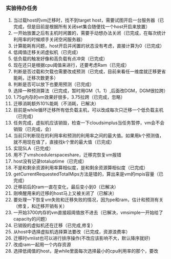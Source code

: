 ### 实验待办任务

1. 当过载host的vm迁移时，找不到target host，需要试图开启一台服务器（已完成，但是目前是根据所有关闭set集合随便找一个host开启来放置）
2. 一开始放置之后有主机时闲置的，需要手动想办法关闭（已完成，在每次统计利用率的时候顺手关闭空闲服务器）
3. 计算能耗有问题，host开启并闲置的状态没有考虑，直接计算为0（已完成）
4. 低阈值迁移关闭虚拟机（已完成）
5. 低负载的触发好像和高负载有点冲突（已完成）
6. 现在还只是根据cpu阈值来进行，还要考虑Ram（已完成）
7. 判断是否过载和欠载也需要改成预测（已完成，目前来看任一维度就迁移更省能耗，迁移次数更多）
8. 判断是否可以放下也要用预测（已完成）
9. 选择一种预测算法（已完成，暂时用GM（1，1）,后面改DGM，DGM很拉跨）
10. 1.75g内存的vm效果好很多，3.75拉跨（已完成，忽略）
11. 迁移消耗额外10%能耗（不消耗，已解决）
12. 目前是while循环迁移所有低负载主机，可以改成每次只迁移一个低负载主机（已完成）
13. 任务完成，虚拟机应该销毁，检查一下cloudsimplus当任务暂停，vm会不会销毁（已完成，会）
14. 当前只判断现在的利用率和预测的利用率之间的最大值。如果用k个预测值，就不用现在值了，直接找k个里的最大值（已完成）
15. 实现SLA（已完成）
16. 用不了vmshcedulerspaceshare，迁移完恢复vm报错
17. host没有记录totaluptime（已完成）
18. 不是和剩余资源利用率算相似度，是和剩余资源算相似度（已完成）
19. getCurrentRequestedTotalMips方法是错的，算出来是vm的mpis容量（已完成）
20. 迁移前后的ram一直在变化，最后变小到0（已解决）
21. 刚唤醒用来的迁移的host马上又被关闭了（已解决）
22. 要处理一下恢复vm失败和迁移失败的情况，因为pe和ram，估计和预测有关（修复，和迁移开销有关）
23. 一开始3700内存的vm直接超阈值放不进去（已解决，vmsimple一开始给了capacity的问题）
24. 已销毁的虚拟机还在迁移（已完成,修复）
25. 从host中选择虚拟机选择算法要改（已完成，资源浪费率）
26. 迁移时vmlist也可以进行排序操作(不改应该影响不大，默认降序就好)
27. 改成ram一起用一个内存资源
28. 选择低阈值的host，是while里面每次选择最小的cpu利用率的那个，要改

